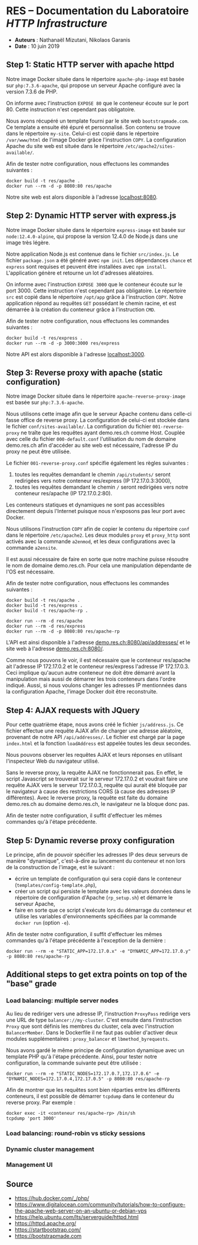# RES – Documentation du Laboratoire *HTTP Infrastructure*

* **Auteurs** : Nathanaël Mizutani, Nikolaos Garanis
* **Date** : 10 juin 2019

## Step 1: Static HTTP server with apache httpd

Notre image Docker située dans le répertoire `apache-php-image` est basée sur `php:7.3.6-apache`, qui propose un serveur Apache configuré avec la version 7.3.6 de PHP.

On informe avec l'instruction `EXPOSE 80` que le conteneur écoute sur le port 80. Cette instruction n'est cependant pas obligatoire.

Nous avons récupéré un template fourni par le site web `bootstrapmade.com`. Ce template a ensuite été épuré et personnalisé. Son contenu se trouve dans le répertoire `my-site`. Celui-ci est copié dans le répertoire `/var/www/html` de l'image Docker grâce l'instruction `COPY`. La configuration Apache du site web est située dans le répertoire `/etc/apache2/sites-available/`.

Afin de tester notre configuration, nous effectuons les commandes suivantes :

```
docker build -t res/apache .
docker run --rm -d -p 8080:80 res/apache
```

Notre site web est alors disponible à l'adresse [localhost:8080](http://localhost:8080).

## Step 2: Dynamic HTTP server with express.js

Notre image Docker située dans le répertoire `express-image` est basée sur `node:12.4.0-alpine`, qui propose la version 12.4.0 de Node.js dans une image très légère.

Notre application Node.js est contenue dans le fichier `src/index.js`. Le fichier `package.json` a été généré avec `npm init`. Les dépendances `chance` et `express` sont requises et peuvent être installées avec `npm install`. L'application génère et retourne un lot d'adresses aléatoires.

On informe avec l'instruction `EXPOSE 3000` que le conteneur écoute sur le port 3000. Cette instruction n'est cependant pas obligatoire. Le répertoire `src` est copié dans le répertoire `/opt/app` grâce à l'instruction `COPY`. Notre application répond au requêtes `GET` possédant le chemin racine, et est démarrée à la création du conteneur grâce à l'instruction `CMD`.

Afin de tester notre configuration, nous effectuons les commandes suivantes :

```
docker build -t res/express .
docker run --rm -d -p 3000:3000 res/express
```

Notre API est alors disponible à l'adresse [localhost:3000](http://localhost:3000).

## Step 3: Reverse proxy with apache (static configuration)

Notre image Docker située dans le répertoire `apache-reverse-proxy-image` est basée sur `php:7.3.6-apache`.

Nous utilisons cette image afin que le serveur Apache contenu dans celle-ci fasse office de reverse proxy. La configuration de celui-ci est stockée dans le fichier `conf/sites-available/`. La configuration du fichier `001-reverse-proxy` ne traîte que les requêtes ayant demo.res.ch comme Host. Couplée avec celle du fichier `000-default.conf` l'utilisation du nom de domaine demo.res.ch afin d'accéder au site web est nécessaire, l'adresse IP du proxy ne peut être utilisée.

Le fichier `001-reverse-proxy.conf` spécifie également les règles suivantes :

1. toutes les requêtes demandant le chemin `/api/students/` seront redirigées
vers notre conteneur res/express (IP 172.17.0.3:3000),
2. toutes les requêtes demandant le chemin `/` seront redirigées vers notre
conteneur res/apache (IP 172.17.0.2:80).

Les conteneurs statiques et dynamiques ne sont pas accessibles directement depuis l'Internet puisque nous n'exposons pas leur port avec Docker.

Nous utilisons l'instruction `COPY` afin de copier le contenu du répertoire `conf` dans le répertoire `/etc/apache2`. Les deux modules `proxy` et `proxy_http` sont activés avec la commande `a2enmod`, et les deux configurations avec la commande `a2ensite`.

Il est aussi nécessaire de faire en sorte que notre machine puisse résoudre le nom de domaine demo.res.ch. Pour cela une manipulation dépendante de l'OS est nécessaire.

Afin de tester notre configuration, nous effectuons les commandes suivantes :

```
docker build -t res/apache .
docker build -t res/express .
docker build -t res/apache-rp .

docker run --rm -d res/apache
docker run --rm -d res/express
docker run --rm -d -p 8080:80 res/apache-rp
```

L'API est ainsi disponible à l'adresse [demo.res.ch:8080/api/addresses/](http://demo.res.ch/api/addresses/) et le site web à l'adresse [demo.res.ch:8080/](http://demo.res.ch/).

Comme nous pouvons le voir, il est nécessaire que le conteneur res/apache ait l'adresse IP 172.17.0.2 et le conteneur res/express l'adresse IP 172.17.0.3. Ceci implique qu'aucun autre conteneur ne doit être démarré avant la manipulation mais aussi de démarrer les trois conteneurs dans l'ordre indiqué. Aussi, si nous voulons changer les adresses IP mentionnées dans la configuration Apache, l'image Docker doit être reconstruite.

## Step 4: AJAX requests with JQuery

Pour cette quatrième étape, nous avons créé le fichier `js/address.js`. Ce fichier effectue une requête AJAX afin de charger une adresse aléatoire, provenant de notre API `/api/addresses/`. Le fichier est chargé par la page `index.html` et la fonction `loadAddress` est appelée toutes les deux secondes.

Nous pouvons observer les requêtes AJAX et leurs réponses en utilisant l'inspecteur Web du navigateur utilisé.

Sans le reverse proxy, la requête AJAX ne fonctionnerait pas. En effet, le script Javascript se trouverait sur le serveur 172.17.0.2 et voudrait faire une requête AJAX vers le serveur 172.17.0.3, requête qui aurait été bloquée par le navigateur à cause des restrictions CORS (à cause des adresses IP différentes). Avec le reverse proxy, la requête est faite du domaine demo.res.ch au domaine demo.res.ch, le navigateur ne la bloque donc pas.

Afin de tester notre configuration, il suffit d'effectuer les mêmes commandes qu'à l'étape précédente.

## Step 5: Dynamic reverse proxy configuration

Le principe, afin de pouvoir spécifier les adresses IP des deux serveurs de manière "dynamique", c'est-à-dire au lancement du conteneur et non lors de la construction de l'image, est le suivant :

* écrire un template de configuration qui sera copié dans le conteneur (`templates/config-template.php`),
* créer un script qui persiste le template avec les valeurs données dans le répertoire de configuration d'Apache (`rp_setup.sh`) et démarre le serveur Apache,
* faire en sorte que ce script s'exécute lors du démarrage du conteneur et utilise les variables d'environnements spécifiées par la commande `docker run` (option `-e`).

Afin de tester notre configuration, il suffit d'effectuer les mêmes commandes qu'à l'étape précédente à l'exception de la dernière :

```
docker run --rm -e "STATIC_APP=172.17.0.x" -e "DYNAMIC_APP=172.17.0.y" -p 8080:80 res/apache-rp
```

## Additional steps to get extra points on top of the "base" grade

### Load balancing: multiple server nodes

Au lieu de rediriger vers une adresse IP, l'instruction `ProxyPass` redirige vers une URL de type `balancer://my-cluster`. C'est ensuite dans l'instruction `Proxy` que sont définis les membres du cluster, cela avec l'instruction `BalancerMember`. Dans le Dockerfile il ne faut pas oublier d'activer deux modules supplémentaires : `proxy_balancer` et `lbmethod_byrequests`.

Nous avons gardé le même principe de configuration dynamique avec un template PHP qu'à l'étape précédente. Ainsi, pour tester notre configuration, la commande suivante peut être utilisée :

```
docker run --rm -e "STATIC_NODES=172.17.0.7,172.17.0.6" -e "DYNAMIC_NODES=172.17.0.4,172.17.0.5" -p 8080:80 res/apache-rp
```

Afin de montrer que les requêtes sont bien réparties entre les différents conteneurs, il est possible de démarrer `tcpdump` dans le conteneur du reverse proxy. Par exemple :

```
docker exec -it <conteneur res/apache-rp> /bin/sh
tcpdump 'port 3000'
```

### Load balancing: round-robin vs sticky sessions

### Dynamic cluster management

### Management UI

## Source
* <https://hub.docker.com/_/php/>
* <https://www.digitalocean.com/community/tutorials/how-to-configure-the-apache-web-server-on-an-ubuntu-or-debian-vps>
* <https://help.ubuntu.com/lts/serverguide/httpd.html>
* <https://httpd.apache.org/>
* <https://startbootstrap.com/>
* <https://bootstrapmade.com>
